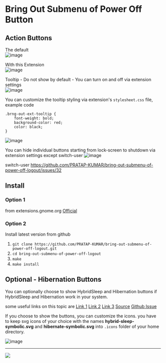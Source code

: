 # Bring Out Submenu of Power Off Button

## Action Buttons

The default  
![image](https://github.com/PRATAP-KUMAR/bring-out-submenu-of-power-off-logout/assets/40719899/a4635666-dded-4325-902f-1e7b61019780)

With this Extension  
![image](https://github.com/PRATAP-KUMAR/bring-out-submenu-of-power-off-logout/assets/40719899/a395f347-f1eb-441c-970d-ed09718f2bf2)

Tooltip - Do not show by default - You can turn on and off via extension settings  
![image](https://github.com/PRATAP-KUMAR/bring-out-submenu-of-power-off-logout/assets/40719899/4af3c901-247b-4382-bb9c-17e77e7e0ecd)

You can customize the tooltip styling via extension's `stylesheet.css` file, example code

```
.brng-out-ext-tooltip {
    font-weight: bold;
    background-color: red;
    color: black;
}
```

![image](https://github.com/PRATAP-KUMAR/bring-out-submenu-of-power-off-logout/assets/40719899/df10b360-92cf-49cd-879c-eb190319ad82)

You can hide individual buttons starting from lock-screen to shutdown via extension settings except switch-user
![image](https://github.com/PRATAP-KUMAR/bring-out-submenu-of-power-off-logout/assets/40719899/683f0588-c04b-4a06-b2a2-3c5ca8dd300b)

switch-user https://github.com/PRATAP-KUMAR/bring-out-submenu-of-power-off-logout/issues/32

## Install
### Option 1
from extensions.gnome.org <a href="https://extensions.gnome.org/extension/2917/bring-out-submenu-of-power-offlogout-button/">Official</a>

### Option 2
Install latest version from github
1. `git clone https://github.com/PRATAP-KUMAR/bring-out-submenu-of-power-off-logout.git`
2. `cd bring-out-submenu-of-power-off-logout`
3. `make`
4. `make install`


## Optional - Hibernation Buttons
You can optionally choose to show HybridSleep and Hibernation buttons if HybridSleep and Hibernation work in your system.

some useful links on this topic are
    <a href="https://ubuntuhandbook.org/index.php/2021/08/enable-hibernate-ubuntu-21-10/">Link 1</a>
    <a href="https://github.com/arelange/gnome-shell-extension-hibernate-status#hibernation-button-does-not-show-up-but-systemctl-hibernate-works">Link 2</a>
    <a href="https://support.system76.com/articles/enable-hibernation/">Link 3</a>
    <a href="https://extensions.gnome.org/extension/755/hibernate-status-button/">Source</a>
    <a href="https://github.com/PRATAP-KUMAR/bring-out-submenu-of-power-off-logout/issues/28">Github Issue</a>

If you choose to show the buttons, you can customize the icons. you have to keep svg icons of your choice
with the names **hybrid-sleep-symbolic.svg** and **hibernate-symbolic.svg** into `.icons` folder of your home directory.

![image](https://github.com/PRATAP-KUMAR/bring-out-submenu-of-power-off-logout/assets/40719899/32dc8d98-64d0-4f3e-ad48-b0bdc4fc95b4)

<hr/>

<a href="https://www.buymeacoffee.com/pratappanabaka"><img src="https://img.buymeacoffee.com/button-api/?text=Buy me a coffee&emoji=☕&slug=pratappanabaka&button_colour=FFDD00&font_colour=000000&font_family=Cookie&outline_colour=000000&coffee_colour=ffffff" /></a>
